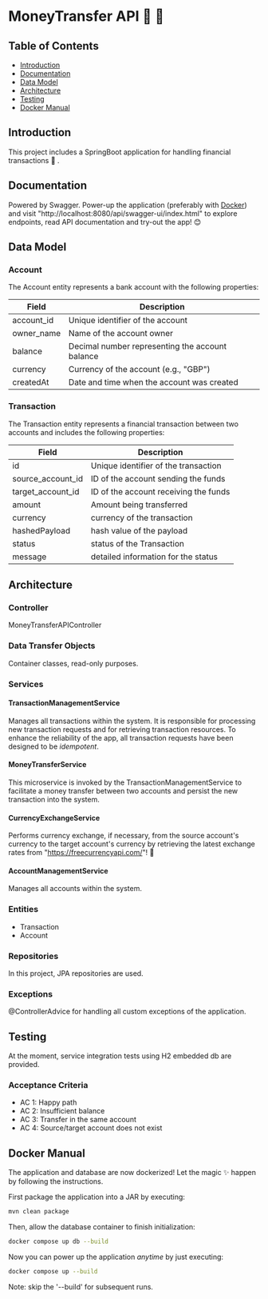 # MoneyTransfer API 💸 💸 

## Table of Contents
- [Introduction](#introduction)
- [Documentation](#documentation)
- [Data Model](#data-model)
- [Architecture](#architecture)
- [Testing](#testing)
- [Docker Manual](#docker-manual)

## Introduction 
This project includes a SpringBoot application for handling financial transactions 💸 .  

## Documentation
Powered by Swagger. Power-up the application (preferably with [Docker](#docker)) and visit "http://localhost:8080/api/swagger-ui/index.html" to explore endpoints, read API documentation and try-out the app! 😊

## Data Model
### Account
The Account entity represents a bank account with the following properties:

| Field      | Description                                     |
|------------|-------------------------------------------------|
| account_id | Unique identifier of the account                |
| owner_name | Name of the account owner                       |
| balance    | Decimal number representing the account balance |
| currency   | Currency of the account (e.g., "GBP")           |
| createdAt  | Date and time when the account was created      |

### Transaction
The Transaction entity represents a financial transaction between two accounts and includes the following properties:

| Field             | Description                          |
|-------------------|--------------------------------------|
| id                | Unique identifier of the transaction |
| source_account_id | ID of the account sending the funds  |
| target_account_id | ID of the account receiving the funds |
| amount            | Amount being transferred             |
| currency          | currency of the transaction          |
| hashedPayload     | hash value of the payload            |
| status            | status of the Transaction            |
| message           | detailed information for the  status |

## Architecture
### Controller
MoneyTransferAPIController

### Data Transfer Objects
Container classes, read-only purposes.

### Services
#### TransactionManagementService
Manages all transactions within the system. It is responsible for processing new transaction requests and for retrieving transaction resources. To enhance the reliability of the app, all transaction requests have been designed to be *idempotent*.

#### MoneyTransferService
This microservice is invoked by the TransactionManagementService to facilitate a money transfer between two accounts and persist the new transaction into the system.

#### CurrencyExchangeService
Performs currency exchange, if necessary, from the source account's currency to the target account's currency by retrieving the latest exchange rates from "https://freecurrencyapi.com/"! 💱

#### AccountManagementService
Manages all accounts within the system.

### Entities
- Transaction
- Account

### Repositories
In this project, JPA repositories are used.

### Exceptions
@ControllerAdvice for handling all custom exceptions of the application.
  
## Testing
At the moment, service integration tests using H2 embedded db are provided.

### Acceptance Criteria
- AC 1: Happy path
- AC 2: Insufficient balance
- AC 3: Transfer in the same account
- AC 4: Source/target account does not exist
  
## Docker Manual
The application and database are now dockerized! Let the magic ✨ happen by following the instructions.

First package the application into a JAR by executing:
````bash
mvn clean package
````
Then, allow the database container to finish initialization:
````bash
docker compose up db --build
````
Now you can power up the application *anytime* by just executing:
````bash
docker compose up --build
````
Note: skip the '--build' for subsequent runs.

